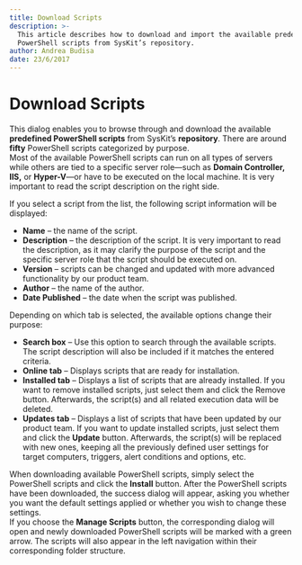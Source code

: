 ```yaml
---
title: Download Scripts
description: >-
  This article describes how to download and import the available predefined
  PowerShell scripts from SysKit’s repository.
author: Andrea Budisa
date: 23/6/2017
---
```


# Download Scripts

This dialog enables you to browse through and download the available **predefined PowerShell scripts** from SysKit’s **repository**. There are around **fifty** PowerShell scripts categorized by purpose.  
Most of the available PowerShell scripts can run on all types of servers while others are tied to a specific server role—such as **Domain Controller, IIS,** or **Hyper-V**—or have to be executed on the local machine. It is very important to read the script description on the right side.

If you select a script from the list, the following script information will be displayed:

* **Name** – the name of the script.
* **Description** – the description of the script. It is very important to read the description, as it may clarify the purpose of the script and the specific server role that the script should be executed on.
* **Version** – scripts can be changed and updated with more advanced functionality by our product team.
* **Author** – the name of the author.
* **Date Published** – the date when the script was published.

Depending on which tab is selected, the available options change their purpose:

* **Search box** – Use this option to search through the available scripts. The script description will also be included if it matches the entered criteria.
* **Online tab** – Displays scripts that are ready for installation.
* **Installed tab** – Displays a list of scripts that are already installed. If you want to remove installed scripts, just select them and click the Remove button. Afterwards, the script\(s\) and all related execution data will be deleted.
* **Updates tab** – Displays a list of scripts that have been updated by our product team. If you want to update installed scripts, just select them and click the **Update** button. Afterwards, the script\(s\) will be replaced with new ones, keeping all the previously defined user settings for target computers, triggers, alert conditions and options, etc.

When downloading available PowerShell scripts, simply select the PowerShell scripts and click the **Install** button. After the PowerShell scripts have been downloaded, the success dialog will appear, asking you whether you want the default settings applied or whether you wish to change these settings.  
If you choose the **Manage Scripts** button, the corresponding dialog will open and newly downloaded PowerShell scripts will be marked with a green arrow. The scripts will also appear in the left navigation within their corresponding folder structure.

